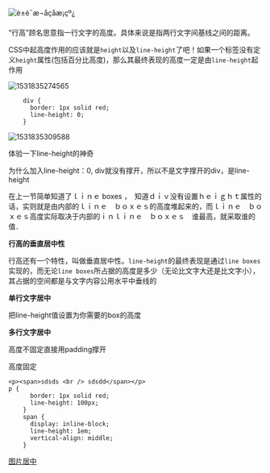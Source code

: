![è±è¯­æ¬å­çåæ¡çº¿](http://image.zhangxinxu.com/image/blog/200911/base_line.jpg)

“行高”顾名思意指一行文字的高度。具体来说是指两行文字间基线之间的距离。

CSS中起高度作用的应该就是`height`以及`line-height`了吧！如果一个标签没有定义`height`属性(包括百分比高度)，那么其最终表现的高度一定是由`line-height`起作用

![1531835274565](./1531835274565.png)

```
    div {
      border: 1px solid red;
      line-height: 0;
    }
```

![1531835309588](./1531835309588.png)

体验一下line-height的神奇

为什么加入line-height：0, div就没有撑开，所以不是文字撑开的div，是line-height

在上一节简单知道了ｌｉｎｅ boxes ，　知道ｄｉｖ没有设置ｈｅｉｇｈｔ属性的话，实则就是由内部的ｌｉｎｅ　ｂｏｘｅｓ的高度堆起来的，而ｌｉｎｅ　ｂｏｘｅｓ高度实际取决于内部的ｉｎｌｉｎｅ　ｂｏｘｅｓ　谁最高，就采取谁的值．

**行高的垂直居中性**

行高还有一个特性，叫做垂直居中性。`line-height`的最终表现是通过`line boxes`实现的，而无论`line boxes`所占据的高度是多少（无论比文字大还是比文字小），其占据的空间都是与文字内容公用水平中垂线的

**单行文字居中**

把line-height值设置为你需要的box的高度

**多行文字居中**

高度不固定直接用padding撑开

高度固定

```
<p><span>sdsds <br /> sdsdd</span></p>
p {
      border: 1px solid red;
      line-height: 100px;
    }
    span {
      display: inline-block;
      line-height: 1em;
      vertical-align: middle;
    }
```

[图片居中](https://www.zhangxinxu.com/study/200908/img-text-vertical-align.html)

